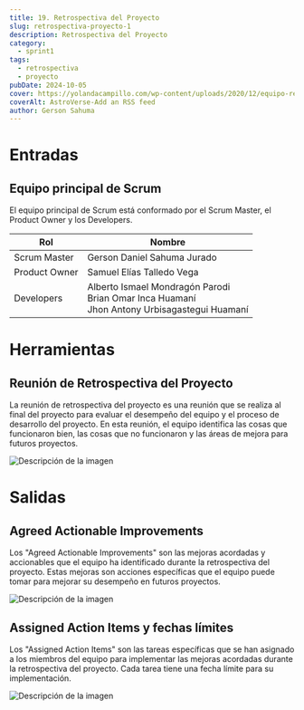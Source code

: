 ```yaml
---
title: 19. Retrospectiva del Proyecto
slug: retrospectiva-proyecto-1
description: Retrospectiva del Proyecto
category:
  - sprint1
tags:
  - retrospectiva
  - proyecto
pubDate: 2024-10-05
cover: https://yolandacampillo.com/wp-content/uploads/2020/12/equipo-retrospectiva-1024x683.jpg
coverAlt: AstroVerse-Add an RSS feed
author: Gerson Sahuma
---
```


# Entradas

## Equipo principal de Scrum

El equipo principal de Scrum está conformado por el Scrum Master, el Product Owner y los Developers.

| Rol | Nombre |
|-----|---------|
| Scrum Master | Gerson Daniel Sahuma Jurado |
| Product Owner | Samuel Elías Talledo Vega |
| Developers | Alberto Ismael Mondragón Parodi<br>Brian Omar Inca Huamaní<br>Jhon Antony Urbisagastegui Huamaní |

# Herramientas

## Reunión de Retrospectiva del Proyecto

La reunión de retrospectiva del proyecto es una reunión que se realiza al final del proyecto para evaluar el desempeño del equipo y el proceso de desarrollo del proyecto. En esta reunión, el equipo identifica las cosas que funcionaron bien, las cosas que no funcionaron y las áreas de mejora para futuros proyectos.

![Descripción de la imagen](/images/reunion-retrospectiva-sprint.png)

# Salidas

## Agreed Actionable Improvements

Los "Agreed Actionable Improvements" son las mejoras acordadas y accionables que el equipo ha identificado durante la retrospectiva del proyecto. Estas mejoras son acciones específicas que el equipo puede tomar para mejorar su desempeño en futuros proyectos.

![Descripción de la imagen](/images/agreed-actionable-improvements.png)

## Assigned Action Items y fechas límites

Los "Assigned Action Items" son las tareas específicas que se han asignado a los miembros del equipo para implementar las mejoras acordadas durante la retrospectiva del proyecto. Cada tarea tiene una fecha límite para su implementación.

![Descripción de la imagen](/images/assigned-action-items.png)